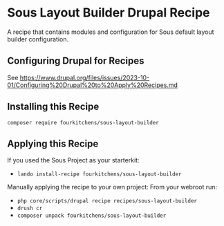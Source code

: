 # Sous Layout Builder Drupal Recipe
A recipe that contains modules and configuration for Sous default layout builder configuration.

## Configuring Drupal for Recipes

See https://www.drupal.org/files/issues/2023-10-01/Configuring%20Drupal%20to%20Apply%20Recipes.md

## Installing this Recipe

`composer require fourkitchens/sous-layout-builder`

## Applying this Recipe

If you used the Sous Project as your starterkit:
- `lando install-recipe fourkitchens/sous-layout-builder`

Manually applying the recipe to your own project:
From your webroot run:
- `php core/scripts/drupal recipe recipes/sous-layout-builder`
- `drush cr`
- `composer unpack fourkitchens/sous-layout-builder`
